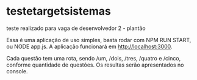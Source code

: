 # testetargetsistemas
teste realizado para vaga de desenvolvedor 2 - plantão

Essa é uma aplicação de uso simples, basta rodar com NPM RUN START, ou NODE app.js. A aplicação funcionará em <http://localhost:3000>.

Cada questão tem uma rota, sendo /um, /dois, /tres, /quatro e /cinco, conforme quantidade de questões. Os resultas serão apresentados no console.
